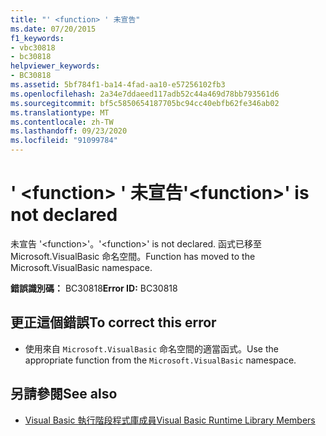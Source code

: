 ```yaml
---
title: "' <function> ' 未宣告"
ms.date: 07/20/2015
f1_keywords:
- vbc30818
- bc30818
helpviewer_keywords:
- BC30818
ms.assetid: 5bf784f1-ba14-4fad-aa10-e57256102fb3
ms.openlocfilehash: 2a34e7ddaeed117adb52c44a469d78bb793561d6
ms.sourcegitcommit: bf5c5850654187705bc94cc40ebfb62fe346ab02
ms.translationtype: MT
ms.contentlocale: zh-TW
ms.lasthandoff: 09/23/2020
ms.locfileid: "91099784"
---
```

# <a name="function-is-not-declared"></a><span data-ttu-id="faaf7-102">' \<function> ' 未宣告</span><span class="sxs-lookup"><span data-stu-id="faaf7-102">'\<function>' is not declared</span></span>

<span data-ttu-id="faaf7-103">未宣告 '\<function>'。</span><span class="sxs-lookup"><span data-stu-id="faaf7-103">'\<function>' is not declared.</span></span> <span data-ttu-id="faaf7-104">函式已移至 Microsoft.VisualBasic 命名空間。</span><span class="sxs-lookup"><span data-stu-id="faaf7-104">Function has moved to the Microsoft.VisualBasic namespace.</span></span>  
  
 <span data-ttu-id="faaf7-105">**錯誤識別碼：** BC30818</span><span class="sxs-lookup"><span data-stu-id="faaf7-105">**Error ID:** BC30818</span></span>  
  
## <a name="to-correct-this-error"></a><span data-ttu-id="faaf7-106">更正這個錯誤</span><span class="sxs-lookup"><span data-stu-id="faaf7-106">To correct this error</span></span>  
  
- <span data-ttu-id="faaf7-107">使用來自 `Microsoft.VisualBasic` 命名空間的適當函式。</span><span class="sxs-lookup"><span data-stu-id="faaf7-107">Use the appropriate function from the `Microsoft.VisualBasic` namespace.</span></span>  
  
## <a name="see-also"></a><span data-ttu-id="faaf7-108">另請參閱</span><span class="sxs-lookup"><span data-stu-id="faaf7-108">See also</span></span>

- [<span data-ttu-id="faaf7-109">Visual Basic 執行階段程式庫成員</span><span class="sxs-lookup"><span data-stu-id="faaf7-109">Visual Basic Runtime Library Members</span></span>](../language-reference/runtime-library-members.md)
